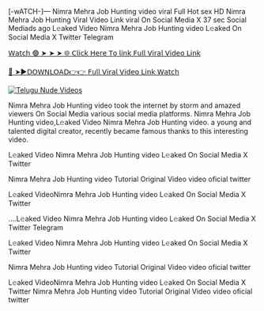 [-wATCH-]— Nimra Mehra Job Hunting video viral Full Hot sex HD
Nimra Mehra Job Hunting Viral Video Link viral On Social Media X
37 sec Social Mediads ago
L𝚎aked Video Nimra Mehra Job Hunting video L𝚎aked On Social Media X Twitter Telegram

[𝖶𝖺𝗍𝖼𝗁 🟢 ➤ ➤ ➤ 🌐 𝖢𝗅𝗂𝖼𝗄 𝖧𝖾𝗋𝖾 𝖳𝗈 𝗅𝗂𝗇𝗄 𝖥𝗎𝗅𝗅 𝖵𝗂𝗋𝖺𝗅 𝖵𝗂𝖽𝖾𝗈 𝖫𝗂𝗇𝗄](https://watch-click-here.blogspot.com/2025/01/new.html)

[🔴 ➤►𝖣𝖮𝖶𝖭𝖫𝖮𝖠𝖣👉👉 𝖥𝗎𝗅𝗅 𝖵𝗂𝗋𝖺𝗅 𝖵𝗂𝖽𝖾𝗈 𝖫𝗂𝗇𝗄 𝖶𝖺𝗍𝖼𝗁](https://watch-click-here.blogspot.com/2025/01/new.html)

[![Telugu Nude Videos](https://i.imgur.com/dJHk4Zq.gif)](https://watch-click-here.blogspot.com/2025/01/new.html)

Nimra Mehra Job Hunting video took the internet by storm and amazed viewers On Social Media various social media platforms. Nimra Mehra Job Hunting video,L𝚎aked Video Nimra Mehra Job Hunting video. a young and talented digital creator, recently became famous thanks to this interesting video.

L𝚎aked Video Nimra Mehra Job Hunting video L𝚎aked On Social Media X Twitter

Nimra Mehra Job Hunting video Tutorial Original Video video oficial twitter

L𝚎aked VideoNimra Mehra Job Hunting video L𝚎aked On Social Media X Twitter

....L𝚎aked Video Nimra Mehra Job Hunting video L𝚎aked On Social Media X Twitter Telegram

L𝚎aked Video Nimra Mehra Job Hunting video L𝚎aked On Social Media X Twitter

Nimra Mehra Job Hunting video Tutorial Original Video video oficial twitter

L𝚎aked VideoNimra Mehra Job Hunting video L𝚎aked On Social Media X Twitter
Nimra Mehra Job Hunting video Tutorial Original Video video oficial twitter
